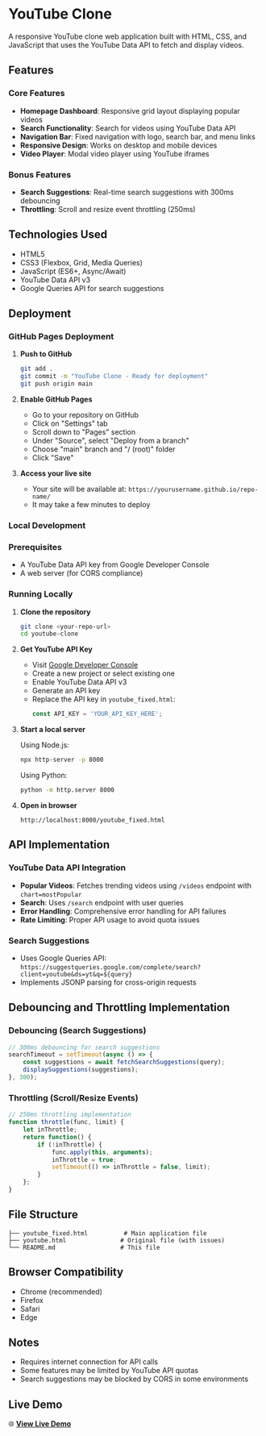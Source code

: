 # YouTube Clone

A responsive YouTube clone web application built with HTML, CSS, and JavaScript that uses the YouTube Data API to fetch and display videos.

## Features

### Core Features
- **Homepage Dashboard**: Responsive grid layout displaying popular videos
- **Search Functionality**: Search for videos using YouTube Data API
- **Navigation Bar**: Fixed navigation with logo, search bar, and menu links
- **Responsive Design**: Works on desktop and mobile devices
- **Video Player**: Modal video player using YouTube iframes

### Bonus Features
- **Search Suggestions**: Real-time search suggestions with 300ms debouncing
- **Throttling**: Scroll and resize event throttling (250ms)

## Technologies Used
- HTML5
- CSS3 (Flexbox, Grid, Media Queries)
- JavaScript (ES6+, Async/Await)
- YouTube Data API v3
- Google Queries API for search suggestions

## Deployment

### GitHub Pages Deployment

1. **Push to GitHub**
   ```bash
   git add .
   git commit -m "YouTube Clone - Ready for deployment"
   git push origin main
   ```

2. **Enable GitHub Pages**
   - Go to your repository on GitHub
   - Click on "Settings" tab
   - Scroll down to "Pages" section
   - Under "Source", select "Deploy from a branch"
   - Choose "main" branch and "/ (root)" folder
   - Click "Save"

3. **Access your live site**
   - Your site will be available at: `https://yourusername.github.io/repo-name/`
   - It may take a few minutes to deploy

### Local Development

### Prerequisites
- A YouTube Data API key from Google Developer Console
- A web server (for CORS compliance)

### Running Locally

1. **Clone the repository**
   ```bash
   git clone <your-repo-url>
   cd youtube-clone
   ```

2. **Get YouTube API Key**
   - Visit [Google Developer Console](https://console.cloud.google.com/)
   - Create a new project or select existing one
   - Enable YouTube Data API v3
   - Generate an API key
   - Replace the API key in `youtube_fixed.html`:
     ```javascript
     const API_KEY = 'YOUR_API_KEY_HERE';
     ```

3. **Start a local server**
   
   Using Node.js:
   ```bash
   npx http-server -p 8000
   ```
   
   Using Python:
   ```bash
   python -m http.server 8000
   ```

4. **Open in browser**
   ```
   http://localhost:8000/youtube_fixed.html
   ```

## API Implementation

### YouTube Data API Integration
- **Popular Videos**: Fetches trending videos using `/videos` endpoint with `chart=mostPopular`
- **Search**: Uses `/search` endpoint with user queries
- **Error Handling**: Comprehensive error handling for API failures
- **Rate Limiting**: Proper API usage to avoid quota issues

### Search Suggestions
- Uses Google Queries API: `https://suggestqueries.google.com/complete/search?client=youtube&ds=yt&q=${query}`
- Implements JSONP parsing for cross-origin requests

## Debouncing and Throttling Implementation

### Debouncing (Search Suggestions)
```javascript
// 300ms debouncing for search suggestions
searchTimeout = setTimeout(async () => {
    const suggestions = await fetchSearchSuggestions(query);
    displaySuggestions(suggestions);
}, 300);
```

### Throttling (Scroll/Resize Events)
```javascript
// 250ms throttling implementation
function throttle(func, limit) {
    let inThrottle;
    return function() {
        if (!inThrottle) {
            func.apply(this, arguments);
            inThrottle = true;
            setTimeout(() => inThrottle = false, limit);
        }
    };
}
```

## File Structure
```
├── youtube_fixed.html          # Main application file
├── youtube.html               # Original file (with issues)
└── README.md                  # This file
```

## Browser Compatibility
- Chrome (recommended)
- Firefox
- Safari
- Edge

## Notes
- Requires internet connection for API calls
- Some features may be limited by YouTube API quotas
- Search suggestions may be blocked by CORS in some environments

## Live Demo
🌐 **[View Live Demo]([https://yourusername.github.io/your-repo-name/](https://vdabral.github.io/RM101-B46-Assignment-5/))** 

